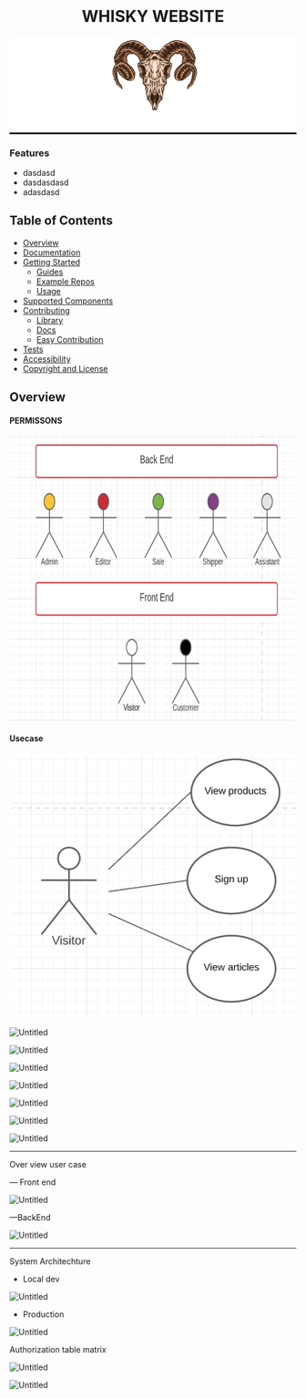 
<h1 align="center" style="margin-top: 0px;">WHISKY WEBSITE</h1>

<div style="background:black" align="center">

![ScreenShot](./screenshots/logoDemo.png)
</div>


### Features

- dasdasd
- dasdasdasd
- adasdasd

## Table of Contents
- [Overview](#overview)
- [Documentation](#documentation)
- [Getting Started](#getting-started)
    - [Guides](#guides)
    - [Example Repos](#example-repos)
    - [Usage](#usage)
- [Supported Components](#supported-components)
- [Contributing](#contributing)
    - [Library](#contribute-to-library)
    - [Docs](#contribute-to-docs)
    - [Easy Contribution](#easy-first-contribution)
- [Tests](#tests)
- [Accessibility](#accessibility)
- [Copyright and License](#copyright-and-license)

## Overview 

#### PERMISSONS

<img src ="https://github.com/tienduonggia/YangSkull-v2/blob/main/screenshots/img_1.png" width="500" height="500">



#### Usecase

![img_2.png](img_2.png)

![Untitled](https://s3-us-west-2.amazonaws.com/secure.notion-static.com/7dc1f704-325a-4dd7-88b1-05d7a80e150b/Untitled.png)

![Untitled](https://s3-us-west-2.amazonaws.com/secure.notion-static.com/6d3c659a-0bca-429b-a0cf-cef7b0f88a7f/Untitled.png)

![Untitled](https://s3-us-west-2.amazonaws.com/secure.notion-static.com/143d915e-34e8-4747-be47-3c7e39aa286d/Untitled.png)

![Untitled](https://s3-us-west-2.amazonaws.com/secure.notion-static.com/63e7c73c-60b5-4821-b2b3-85d0a47ef96d/Untitled.png)

![Untitled](https://s3-us-west-2.amazonaws.com/secure.notion-static.com/74691157-5969-4cd7-adaf-840909ddbc7f/Untitled.png)

![Untitled](https://s3-us-west-2.amazonaws.com/secure.notion-static.com/7cdf5c38-66fb-4970-b10e-077bd32b4cae/Untitled.png)

![Untitled](https://s3-us-west-2.amazonaws.com/secure.notion-static.com/1cbe8d21-52dd-4253-8c30-28825e5149ad/Untitled.png)

---

Over view user case

— Front end

![Untitled](https://s3-us-west-2.amazonaws.com/secure.notion-static.com/18ba181b-0851-40ed-a5a5-5da15cdfd9b7/Untitled.png)

—BackEnd

![Untitled](https://s3-us-west-2.amazonaws.com/secure.notion-static.com/52a77712-b619-4db6-becd-c8a217af70f3/Untitled.png)

---

System Architechture

- Local dev

![Untitled](https://s3-us-west-2.amazonaws.com/secure.notion-static.com/ca5814ce-ca57-4ce1-8950-68c83b97c5d2/Untitled.png)

- Production

![Untitled](https://s3-us-west-2.amazonaws.com/secure.notion-static.com/afa91abf-16c0-4346-8b0e-f42a48f3aed7/Untitled.png)

Authorization table matrix

![Untitled](https://s3-us-west-2.amazonaws.com/secure.notion-static.com/a7c88f36-ea16-491a-b54d-286034c80e2b/Untitled.png)

![Untitled](https://s3-us-west-2.amazonaws.com/secure.notion-static.com/d992cc27-80bb-4ce0-a6bc-638519a79321/Untitled.png)
